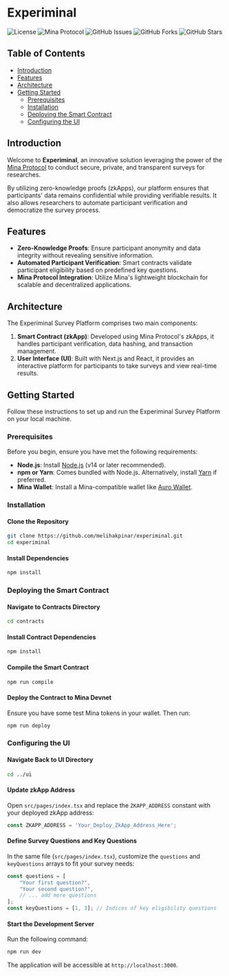 # Experiminal

![License](https://img.shields.io/badge/license-MIT-blue.svg)
![Mina Protocol](https://img.shields.io/badge/Protocol-Mina%20Protocol-orange.svg)
![GitHub Issues](https://img.shields.io/github/issues/melihakpinar/experiminal)
![GitHub Forks](https://img.shields.io/github/forks/melihakpinar/experiminal)
![GitHub Stars](https://img.shields.io/github/stars/melihakpinar/experiminal)

## Table of Contents

- [Introduction](#introduction)
- [Features](#features)
- [Architecture](#architecture)
- [Getting Started](#getting-started)
  - [Prerequisites](#prerequisites)
  - [Installation](#installation)
  - [Deploying the Smart Contract](#deploying-the-smart-contract)
  - [Configuring the UI](#configuring-the-ui)

## Introduction

Welcome to **Experiminal**, an innovative solution leveraging the power of the [Mina Protocol](https://minaprotocol.com/) to conduct secure, private, and transparent surveys for researches.

By utilizing zero-knowledge proofs (zkApps), our platform ensures that participants' data remains confidential while providing verifiable results. It also allows researchers to automate participant verification and democratize the survey process.

## Features
- **Zero-Knowledge Proofs**: Ensure participant anonymity and data integrity without revealing sensitive information.
- **Automated Participant Verification**: Smart contracts validate participant eligibility based on predefined key questions.
- **Mina Protocol Integration**: Utilize Mina's lightweight blockchain for scalable and decentralized applications.

## Architecture

The Experiminal Survey Platform comprises two main components:

1. **Smart Contract (zkApp)**: Developed using Mina Protocol's zkApps, it handles participant verification, data hashing, and transaction management.
2. **User Interface (UI)**: Built with Next.js and React, it provides an interactive platform for participants to take surveys and view real-time results.

## Getting Started

Follow these instructions to set up and run the Experiminal Survey Platform on your local machine.

### Prerequisites

Before you begin, ensure you have met the following requirements:

- **Node.js**: Install [Node.js](https://nodejs.org/) (v14 or later recommended).
- **npm or Yarn**: Comes bundled with Node.js. Alternatively, install [Yarn](https://classic.yarnpkg.com/en/docs/install) if preferred.
- **Mina Wallet**: Install a Mina-compatible wallet like [Auro Wallet](https://www.aurowallet.com/).

### Installation

#### Clone the Repository

```bash
git clone https://github.com/melihakpinar/experiminal.git
cd experiminal
```

#### Install Dependencies

```bash
npm install
```

### Deploying the Smart Contract

#### Navigate to Contracts Directory

```bash
cd contracts
```

#### Install Contract Dependencies

```bash
npm install
```

#### Compile the Smart Contract

```bash
npm run compile
```

#### Deploy the Contract to Mina Devnet

Ensure you have some test Mina tokens in your wallet. Then run:

```bash
npm run deploy
```

### Configuring the UI

#### Navigate Back to UI Directory

```bash
cd ../ui
```

#### Update zkApp Address

Open `src/pages/index.tsx` and replace the `ZKAPP_ADDRESS` constant with your deployed zkApp address:

```javascript
const ZKAPP_ADDRESS = 'Your_Deploy_ZkApp_Address_Here';
```

#### Define Survey Questions and Key Questions

In the same file (`src/pages/index.tsx`), customize the `questions` and `keyQuestions` arrays to fit your survey needs:

```javascript
const questions = [
    "Your first question?",
    "Your second question?",
    // ... add more questions
];
const keyQuestions = [1, 3]; // Indices of key eligibility questions
```

#### Start the Development Server

Run the following command:

```bash
npm run dev
```

The application will be accessible at `http://localhost:3000`.